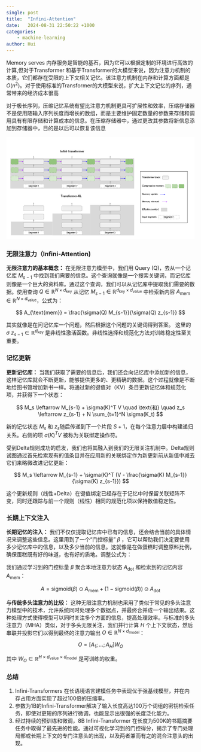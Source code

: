```yaml
---
single: post
title:  "Infini-Attention"
date:   2024-08-31 22:50:22 +1000
categories: 
    - machine-learning
author: Hui
---
```



Memory serves 内存服务是智能的基石，因为它可以根据定制的环境进行高效的计算,但对于Transformer 和基于Transformer的大模型来说，因为注意力机制的本质，它们都存在受限的上下文相关记忆。该注意力机制在内存和计算方面都是$O(n^2)$。对于使用标准的Transformer的大模型来说，扩大上下文记忆的序列，通常带来的经济成本很高

对于极长序列，压缩记忆系统有望比注意力机制更具可扩展性和效率，压缩存储器不是使用随输入序列长度而增长的数组，而是主要维护固定数量的参数来存储和调用具有有限存储和计算成本的信息。在压缩存储器中，通过更改其参数将新信息添加到存储器中，目的是以后可以恢复该信息

![Infini-Attention Diagram](/image/infini_attention.png)

###  无限注意力（Infini-Attention)
**无限注意力的基本概念：** 在无限注意力模型中，我们用 Query (Q)，去从一个记忆库 $M_{s-1}$ 中找到我们需要的信息。这个查询就像是一个搜索关键词，而记忆库则像是一个巨大的资料库。通过这个查询，我们可以从记忆库中提取我们需要的数据。使用查询 $Q \in \mathbb{R}^{N \times d_{\text{key}}}$ 从记忆 $M_{s-1} \in \mathbb{R}^{d_{\text{key}} \times d_{\text{value}}}$ 中检索新内容 $A_{\text{mem}} \in \mathbb{R}^{N \times d_{\text{value}}}$，公式为：

$$
A_{\text{mem}} = \frac{\sigma(Q) M_{s-1}}{\sigma(Q) z_{s-1}}
$$

其实就像是在问记忆库一个问题，然后根据这个问题的关键词得到答案。
这里的 $\sigma$ $z_{s-1} \in \mathbb{R}^{d_{\text{key}}}$ 是非线性激活函数。非线性选择和规范化方法对训练稳定性至关重要。
### 记忆更新

**更新记忆库：** 当我们获取了需要的信息后，我们还会向记忆库中添加新的信息，这样记忆库就会不断更新，能够提供更多的、更精确的数据。这个过程就像是不断地给图书馆增加新书一样。将通过新的键值对（KV）条目更新记忆体和规范化项，并获得下一个状态：

$$
M_s \leftarrow M_{s-1} + \sigma(K)^T V \quad \text{和} \quad z_s \leftarrow z_{s-1} + N \sum_{t=1}^N \sigma(K_t)
$$

新的记忆状态 $M_s$ 和 $z_s$随后传递到下一个片段 $S + 1$，在每个注意力层中构建递归关系。右侧的项 $\sigma(K)^T V$ 被称为关联绑定操作符。

受到Delta规则成功的启发，我们也将其融入到我们的无限关注机制中。Delta规则试图通过首先检索现有的值条目并在应用新的关联绑定作为新更新前从新值中减去它们来略微改进记忆更新：

$$
M_s \leftarrow M_{s-1} + \sigma(K)^T (V - \frac{\sigma(K) M_{s-1}}{\sigma(K) z_{s-1}})
$$

这个更新规则（线性+Delta）在键值绑定已经存在于记忆中时保留关联矩阵不变，同时还跟踪与前一个规则（线性）相同的规范化项以保持数值稳定性。

### 长期上下文注入

**长期记忆的注入：** 我们不仅仅提取记忆库中已有的信息，还会结合当前的具体情况来调整这些信息。这里用到了一个“门控标量” $\beta$ ，它可以帮助我们决定要使用多少记忆库中的信息，以及多少当前的信息。这就像是在做蛋糕时调整原料比例，确保蛋糕既有好的味道，也有好的质地。调整公式为：

我们通过学习到的门控标量 $\beta$ 聚合本地注意力状态 $A_{\text{dot}}$ 和检索到的记忆内容 $A_{\text{mem}}$：

$$
A = \text{sigmoid}(\beta) \odot A_{\text{mem}} + (1 - \text{sigmoid}(\beta)) \odot A_{\text{dot}}
$$

**与传统多头注意力的比较：** 这种无限注意力机制也采用了类似于常见的多头注意力模型中的技术，允许系统同时处理多个数据点，并最终合并成一个输出结果。这种处理方式使得模型可以同时关注多个方面的信息，提高处理效率。与标准的多头注意力（MHA）类似，对于多头无限关注，我们并行计算 $H$ 个上下文状态，然后串联并投影它们以得到最终的注意力输出 $O \in \mathbb{R}^{N \times d_{\text{model}}}$：

$$
O = [A_1; \ldots; A_H] W_O
$$

其中 $W_O \in \mathbb{R}^{H \times d_{\text{value}} \times d_{\text{model}}}$ 是可训练的权重。

### 总结 
1. Infini-Transformers 在长语境语言建模任务中表现优于强基线模型，并在内存占用方面实现了超过100倍的压缩率。
2. 参数为1B的Infini-Transformer解决了输入长度高达100万个词组的密钥检索任务，即使对更短的序列进行微调，也能显示出很强的长度泛化能力。 
3. 经过持续的预训练和微调，8B Infini-Transformer 在长度为500K的书籍摘要任务中取得了最先进的性能。通过可视化学习到的门控得分，揭示了专门处理局部或长期上下文的专门注意头的出现，以及两者兼而有之的混合注意头的出现。